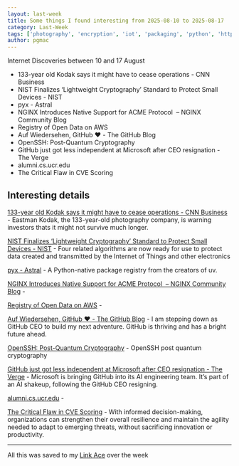 ```yaml
---
layout: last-week
title: Some things I found interesting from 2025-08-10 to 2025-08-17
category: Last-Week
tags: ['photography', 'encryption', 'iot', 'packaging', 'python', 'http', 'aws', 'data', 'open data', 'github', 'microsoft', 'technology', 'encryption', 'quantum', 'security', 'ssh', 'github', 'microsoft', 'technology', 'language', 'programming', 'user', 'cyber', 'security', 'supply chain']
author: pgmac
---
```


Internet Discoveries between 10 and 17 August

- 133-year old Kodak says it might have to cease operations - CNN Business
- NIST Finalizes ‘Lightweight Cryptography’ Standard to Protect Small Devices - NIST
- pyx - Astral
- NGINX Introduces Native Support for ACME Protocol  – NGINX Community Blog
- Registry of Open Data on AWS
- Auf Wiedersehen, GitHub ♥️ - The GitHub Blog
- OpenSSH: Post-Quantum Cryptography
- GitHub just got less independent at Microsoft after CEO resignation - The Verge
- alumni.cs.ucr.edu
- The Critical Flaw in CVE Scoring

## Interesting details

<a name="133-year old Kodak says it might have to cease operations - CNN Business"></a>[133-year old Kodak says it might have to cease operations - CNN Business](https://edition.cnn.com/2025/08/12/business/kodak-survival-warning) - Eastman Kodak, the 133-year-old photography company, is warning investors thats it might not survive much longer.

<a name="NIST Finalizes ‘Lightweight Cryptography’ Standard to Protect Small Devices - NIST"></a>[NIST Finalizes ‘Lightweight Cryptography’ Standard to Protect Small Devices - NIST](https://www.nist.gov/news-events/news/2025/08/nist-finalizes-lightweight-cryptography-standard-protect-small-devices) - Four related algorithms are now ready for use to protect data created and transmitted by the Internet of Things and other electronics

<a name="pyx - Astral"></a>[pyx - Astral](https://astral.sh/pyx) - A Python-native package registry from the creators of uv.

<a name="NGINX Introduces Native Support for ACME Protocol  – NGINX Community Blog"></a>[NGINX Introduces Native Support for ACME Protocol  – NGINX Community Blog](https://blog.nginx.org/blog/native-support-for-acme-protocol) - &nbsp;

<a name="Registry of Open Data on AWS"></a>[Registry of Open Data on AWS](https://registry.opendata.aws/) - &nbsp;

<a name="Auf Wiedersehen, GitHub ♥️ - The GitHub Blog"></a>[Auf Wiedersehen, GitHub ♥️ - The GitHub Blog](https://github.blog/news-insights/company-news/goodbye-github/) - I am stepping down as GitHub CEO to build my next adventure. GitHub is thriving and has a bright future ahead.

<a name="OpenSSH: Post-Quantum Cryptography"></a>[OpenSSH: Post-Quantum Cryptography](https://www.openssh.com/pq.html) - OpenSSH post quantum cryptography

<a name="GitHub just got less independent at Microsoft after CEO resignation - The Verge"></a>[GitHub just got less independent at Microsoft after CEO resignation - The Verge](https://www.theverge.com/news/757461/microsoft-github-thomas-dohmke-resignation-coreai-team-transition) - Microsoft is bringing GitHub into its AI engineering team. It’s part of an AI shakeup, following the GitHub CEO resigning.

<a name="alumni.cs.ucr.edu"></a>[alumni.cs.ucr.edu](http://alumni.cs.ucr.edu/~ratana/PaneRatanamahatanaMyers00.pdf) - &nbsp;

<a name="The Critical Flaw in CVE Scoring"></a>[The Critical Flaw in CVE Scoring](https://www.darkreading.com/vulnerabilities-threats/critical-flaw-cve-scoring) - With informed decision-making, organizations can strengthen their overall resilience and maintain the agility needed to adapt to emerging threats, without sacrificing innovation or productivity.


---

All this was saved to my [Link Ace](https://links.pgmac.net.au/) over the week